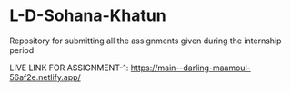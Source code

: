 # L-D-Sohana-Khatun
Repository for submitting all the assignments given during the internship period

LIVE LINK FOR ASSIGNMENT-1: https://main--darling-maamoul-56af2e.netlify.app/
